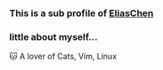 ### This is a sub profile of [EliasChen](https://github.com/chenelias/)
### little about myself...
🐱 A lover of Cats, Vim, Linux
